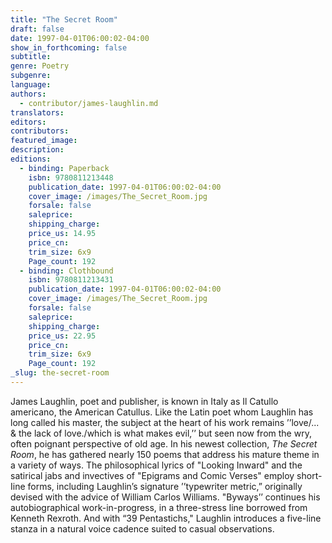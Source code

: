 ```yaml
---
title: "The Secret Room"
draft: false
date: 1997-04-01T06:00:02-04:00
show_in_forthcoming: false
subtitle:
genre: Poetry
subgenre:
language:
authors:
  - contributor/james-laughlin.md
translators:
editors:
contributors:
featured_image:
description:
editions:
  - binding: Paperback
    isbn: 9780811213448
    publication_date: 1997-04-01T06:00:02-04:00
    cover_image: /images/The_Secret_Room.jpg
    forsale: false
    saleprice:
    shipping_charge:
    price_us: 14.95
    price_cn:
    trim_size: 6x9
    Page_count: 192
  - binding: Clothbound
    isbn: 9780811213431
    publication_date: 1997-04-01T06:00:02-04:00
    cover_image: /images/The_Secret_Room.jpg
    forsale: false
    saleprice:
    shipping_charge:
    price_us: 22.95
    price_cn:
    trim_size: 6x9
    Page_count: 192
_slug: the-secret-room
---
```


James Laughlin, poet and publisher, is known in Italy as Il Catullo americano, the American Catullus. Like the Latin poet whom Laughlin has long called his master, the subject at the heart of his work remains ’’love/... & the lack of love./which is what makes evil,’’ but seen now from the wry, often poignant perspective of old age. In his newest collection, _The Secret Room_, he has gathered nearly 150 poems that address his mature theme in a variety of ways. The philosophical lyrics of "Looking Inward" and the satirical jabs and invectives of "Epigrams and Comic Verses" employ short-Iine forms, including Laughlin’s signature ’’typewriter metric,” originally devised with the advice of William Carlos Williams. "Byways’’ continues his autobiographical work-in-progress, in a three-stress line borrowed from Kenneth Rexroth. And with “39 Pentastichs," Laughlin introduces a five-line stanza in a natural voice cadence suited to casual observations.

